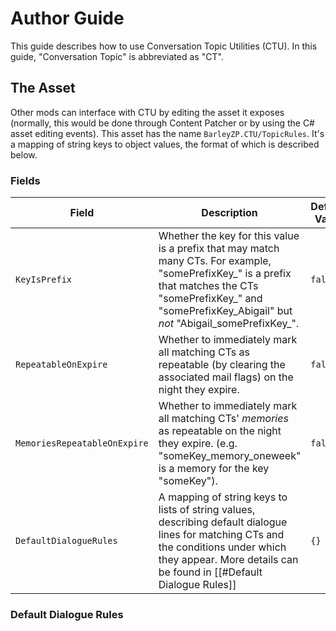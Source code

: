 # Author Guide

This guide describes how to use Conversation Topic Utilities (CTU). In this guide, "Conversation Topic" is abbreviated as "CT".

## The Asset

Other mods can interface with CTU by editing the asset it exposes (normally, this would be done through Content Patcher
or by using the C# asset editing events). This asset has the name `BarleyZP.CTU/TopicRules`. It's a mapping of string keys
to object values, the format of which is described below.

### Fields

| Field | Description | Default Value |
| ----- | ----------- | ------------- |
| `KeyIsPrefix` | Whether the key for this value is a prefix that may match many CTs. For example, "somePrefixKey_" is a prefix that matches the CTs "somePrefixKey_" and "somePrefixKey_Abigail" but *not* "Abigail_somePrefixKey_". | `false` |
| `RepeatableOnExpire` | Whether to immediately mark all matching CTs as repeatable (by clearing the associated mail flags) on the night they expire. | `false` |
| `MemoriesRepeatableOnExpire` | Whether to immediately mark all matching CTs' *memories* as repeatable on the night they expire. (e.g. "someKey_memory_oneweek" is a memory for the key "someKey"). | `false` |
| `DefaultDialogueRules` | A mapping of string keys to lists of string values, describing default dialogue lines for matching CTs and the conditions under which they appear. More details can be found in [[#Default Dialogue Rules]] | `{}` |

### Default Dialogue Rules
